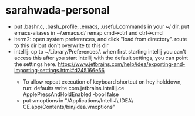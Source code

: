 # sarahwada-personal

- put .bashr.c, .bash_profile, .emacs, .useful_commands in your ~/ dir. put emacs-aliases in ~/.emacs.d/
  remap cmd->ctrl and ctrl->cmd
- iterm2: open system preferences, and click "load from directory". route to this
   dir but don't overwrite to this dir
- intellij: cp to ~/Library/Preferences/<PRODUCT><VERSION>. when first starting intellij you can't access this
   after you start intellij with the default settings, you can point the settings here.
   https://www.jetbrains.com/help/idea/exporting-and-importing-settings.html#d245166e56
   - To allow repeat execution of keyboard shortcut on hey holddown, run:
       defaults write com.jetbrains.intellij.ce ApplePressAndHoldEnabled -bool false
   - put vmoptions in "/Applications/IntelliJ\ IDEA\ CE.app/Contents/bin/idea.vmoptions"